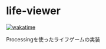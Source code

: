 # life-viewer
[![wakatime](https://wakatime.com/badge/github/NXVZBGBFBEN/life-viewer.svg)](https://wakatime.com/badge/github/NXVZBGBFBEN/life-viewer)

Processingを使ったライフゲームの実装
